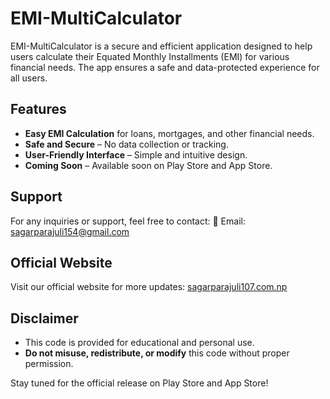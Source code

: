 # EMI-MultiCalculator

EMI-MultiCalculator is a secure and efficient application designed to help users calculate their Equated Monthly Installments (EMI) for various financial needs. The app ensures a safe and data-protected experience for all users.

## Features
- **Easy EMI Calculation** for loans, mortgages, and other financial needs.
- **Safe and Secure** – No data collection or tracking.
- **User-Friendly Interface** – Simple and intuitive design.
- **Coming Soon** – Available soon on Play Store and App Store.

## Support
For any inquiries or support, feel free to contact:
📧 Email: [sagarparajuli154@gmail.com](mailto:sagarparajuli154@gmail.com)

## Official Website
Visit our official website for more updates: [sagarparajuli107.com.np](https://sagarparajuli107.com.np)

## Disclaimer
- This code is provided for educational and personal use.
- **Do not misuse, redistribute, or modify** this code without proper permission.

Stay tuned for the official release on Play Store and App Store!

